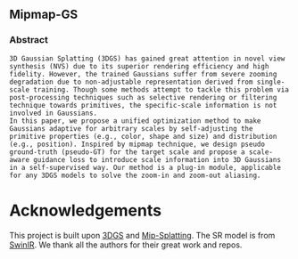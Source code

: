## Mipmap-GS
### Abstract
```
3D Gaussian Splatting (3DGS) has gained great attention in novel view synthesis (NVS) due to its superior rendering efficiency and high fidelity. However, the trained Gaussians suffer from severe zooming degradation due to non-adjustable representation derived from single-scale training. Though some methods attempt to tackle this problem via post-processing techniques such as selective rendering or filtering technique towards primitives, the specific-scale information is not involved in Gaussians. 
In this paper, we propose a unified optimization method to make Gaussians adaptive for arbitrary scales by self-adjusting the primitive properties (e.g., color, shape and size) and distribution (e.g., position). Inspired by mipmap technique, we design pseudo ground-truth (pseudo-GT) for the target scale and propose a scale-aware guidance loss to introduce scale information into 3D Gaussians in a self-supervised way. Our method is a plug-in module, applicable for any 3DGS models to solve the zoom-in and zoom-out aliasing.
```


# Acknowledgements
This project is built upon [3DGS](https://github.com/graphdeco-inria/gaussian-splatting) and [Mip-Splatting](https://github.com/autonomousvision/mip-splatting.git). The SR model is from [SwinIR](https://github.com/JingyunLiang/SwinIR.git).
We thank all the authors for their great work and repos. 
